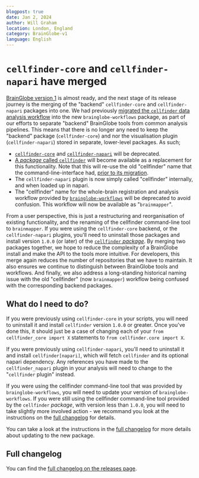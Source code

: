 ```yaml
---
blogpost: true
date: Jan 2, 2024
author: Will Graham
location: London, England
category: BrainGlobe-v1
language: English
---
```


# `cellfinder-core` and `cellfinder-napari` have merged

[BrainGlobe version 1](./version_1_announcement.md) is almost ready, and the next stage of its release journey is the merging of the "backend" `cellfinder-core` and `cellfinder-napari` packages into one.
We had previously [migrated the `cellfinder` data analysis workflow](./cellfinder_migration_live.md) into the new `brainglobe-workflows` package, as part of our efforts to separate "backend" BrainGlobe tools from common analysis pipelines.
This means that there is no longer any need to keep the "backend" package (`cellfinder-core`) and nor the visualisation plugin (`cellfinder-napari`) stored in separate, lower-level packages.
As such;

- [`cellfinder-core`](https://github.com/brainglobe/cellfinder-core) and [`cellfinder-napari`](https://github.com/brainglobe/cellfinder-napari) will be deprecated.
- [A _package_ called `cellfinder`](https://github.com/brainglobe/cellfinder) will become available as a replacement for this functionality. Note that this will re-use the old "cellfinder" name that the command-line-interface had, [prior to its migration](./cellfinder_migration_live.md).
- The `cellfinder-napari` plugin is now simply called "cellfinder" internally, and when loaded up in napari.
- The "cellfinder" name for the whole-brain registration and analysis workflow provided by [`brainglobe-workflows`](documentation/brainglobe-workflows/index) will be deprecated to avoid confusion. This workflow will now be available as "`brainmapper`".

From a user perspective, this is just a restructuring and reorganisation of existing functionality, and the renaming of the cellfinder command-line tool to `brainmapper`.
If you were using the `cellfinder-core` backend, or the `cellfinder-napari` plugins, you'll need to uninstall those packages and install version `1.0.0` (or later) of the [`cellfinder` _package_](https://pypi.org/project/cellfinder/).
By merging two packages together, we hope to reduce the complexity of a BrainGlobe install and make the API to the tools more intuitive.
For developers, this merge again reduces the number of repositories that we have to maintain.
It also ensures we continue to distinguish between BrainGlobe tools and workflows.
And finally, we also address a long-standing historical naming issue with the old "cellfinder" (now `brainmapper`) workflow being confused with the corresponding backend packages.

## What do I need to do?

If you were previously using `cellfinder-core` in your scripts, you will need to uninstall it and install `cellfinder` version `1.0.0` or greater.
Once you've done this, it should just be a case of changing each of your `from cellfinder_core import X` statements to `from cellfinder.core import X`.

If you were previously using `cellfinder-napari`, you'll need to uninstall it and install `cellfinder[napari]`, which will fetch `cellfinder` and its optional napari dependency.
Any references you have made to the `cellfinder_napari` plugin in your analysis will need to change to the "`cellfinder` plugin" instead.

If you were using the cellfinder command-line tool that was provided by `brainglobe-workflows`, you will need to update your version of `brainglobe-workflows`.
If you were still using the cellfinder command-line tool provided by the `cellfinder` _package_, with version less than `1.0.0`, you will need to take slightly more involved action - we recommand you look at the instructions on the [full changelog](#full-changelog) for details.

You can take a look at the instructions in the [full changelog](#full-changelog) for more details about updating to the new package.

## Full changelog

You can find the [full changelog on the releases page](../../community/releases/v1/cellfinder-core-and-plugin-merge.md).
